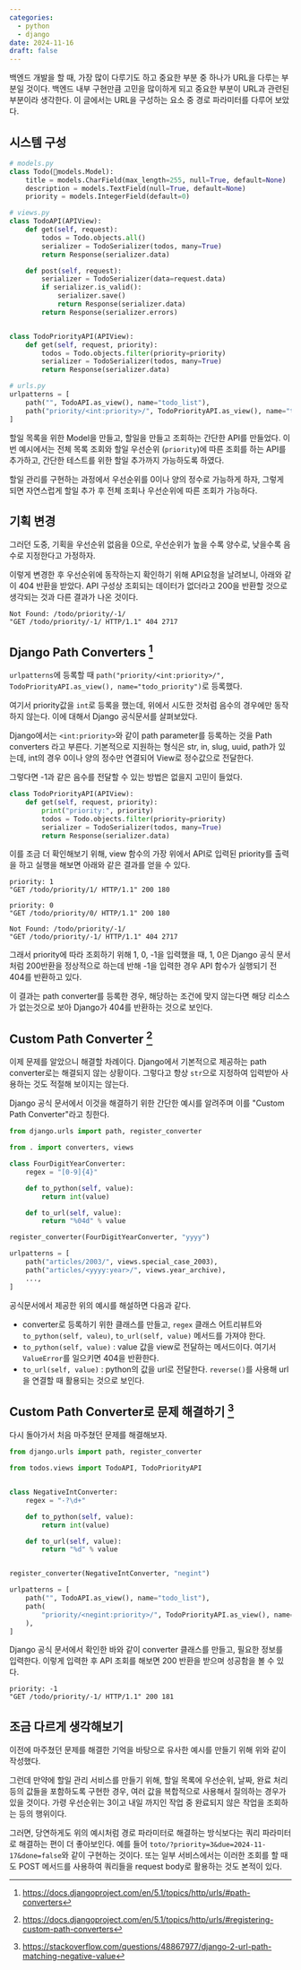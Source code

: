```yaml
---
categories:
  - python
  - django
date: 2024-11-16
draft: false
---
```

백엔드 개발을 할 때, 가장 많이 다루기도 하고 중요한 부분 중 하나가 URL을 다루는 부분일 것이다. 백엔드 내부 구현만큼 고민을 많이하게 되고 중요한 부분이 URL과 관련된 부분이라 생각한다. 이 글에서는 URL을 구성하는 요소 중 경로 파라미터를 다루어 보았다.

<!-- more -->

## 시스템 구성

```python
# models.py
class Todo(models.Model):
    title = models.CharField(max_length=255, null=True, default=None)
    description = models.TextField(null=True, default=None)
    priority = models.IntegerField(default=0)

# views.py
class TodoAPI(APIView):
    def get(self, request):
        todos = Todo.objects.all()
        serializer = TodoSerializer(todos, many=True)
        return Response(serializer.data)

    def post(self, request):
        serializer = TodoSerializer(data=request.data)
        if serializer.is_valid():
            serializer.save()
            return Response(serializer.data)
        return Response(serializer.errors)


class TodoPriorityAPI(APIView):
    def get(self, request, priority):
        todos = Todo.objects.filter(priority=priority)
        serializer = TodoSerializer(todos, many=True)
        return Response(serializer.data)

# urls.py
urlpatterns = [
    path("", TodoAPI.as_view(), name="todo_list"),
    path("priority/<int:priority>/", TodoPriorityAPI.as_view(), name="todo_priority"),
]
```

할일 목록을 위한 Model을 만들고, 할일을 만들고 조회하는 간단한 API를 만들었다. 이번 예시에서는 전체 목록 조회와 할일 우선순위 (`priority`)에 따른 조회를 하는 API를 추가하고, 간단한 테스트를 위한 할일 추가까지 가능하도록 하였다.

할일 관리를 구현하는 과정에서 우선순위를 0이나 양의 정수로 가능하게 하자, 그렇게 되면 자연스럽게 할일 추가 후 전체 조회나 우선순위에 따른 조회가 가능하다.

## 기획 변경

그러던 도중, 기획을 우선순위 없음을 0으로, 우선순위가 높을 수록 양수로, 낮을수록 음수로 지정한다고 가정하자. 

이렇게 변경한 후 우선순위에  동작하는지 확인하기 위해 API요청을 날려보니, 아래와 같이 404 반환을 받았다. API 구성상 조회되는 데이터가 없더라고 200을 반환할 것으로 생각되는 것과 다른 결과가 나온 것이다.

```
Not Found: /todo/priority/-1/
"GET /todo/priority/-1/ HTTP/1.1" 404 2717
```

## Django Path Converters [^1]

`urlpatterns`에 등록할 때 `path("priority/<int:priority>/", TodoPriorityAPI.as_view(), name="todo_priority")`로 등록했다.

여기서 priority값을 `int`로 등록을 했는데, 위에서 시도한 것처럼 음수의 경우에만 동작하지 않는다. 이에 대해서 Django 공식문서를 살펴보았다.

Django에서는 `<int:priority>`와 같이 path parameter를 등록하는 것을 Path converters 라고 부른다. 기본적으로 지원하는 형식은 str, in, slug, uuid, path가 있는데, int의 경우 0이나 양의 정수만 연결되어 View로 정수값으로 전달한다.

그렇다면 -1과 같은 음수를 전달할 수 있는 방법은 없을지 고민이 들었다.

```python
class TodoPriorityAPI(APIView):
    def get(self, request, priority):
        print("priority:", priority)
        todos = Todo.objects.filter(priority=priority)
        serializer = TodoSerializer(todos, many=True)
        return Response(serializer.data)
```

이를 조금 더 확인해보기 위해, view 함수의 가장 위에서 API로 입력된 priority를 출력을 하고 실행을 해보면 아래와 같은 결과를 얻을 수 있다.

```
priority: 1
"GET /todo/priority/1/ HTTP/1.1" 200 180

priority: 0
"GET /todo/priority/0/ HTTP/1.1" 200 180

Not Found: /todo/priority/-1/
"GET /todo/priority/-1/ HTTP/1.1" 404 2717
```

그래서 priority에 따라 조회하기 위해 1, 0, -1을 입력했을 때, 1, 0은 Django 공식 문서처럼 200반환을 정상적으로 하는데 반해 -1을 입력한 경우 API 함수가 실행되기 전 404를 반환하고 있다.

이 결과는 path converter를 등록한 경우, 해당하는 조건에 맞지 않는다면 해당 리소스가 없는것으로 보아 Django가 404를 반환하는 것으로 보인다.

## Custom Path Converter [^2]

이제 문제를 알았으니 해결할 차례이다. Django에서 기본적으로 제공하는 path converter로는 해결되지 않는 상황이다. 그렇다고 항상 `str`으로 지정하여 입력받아 사용하는 것도 적절해 보이지는 않는다.

Django 공식 문서에서 이것을 해결하기 위한 간단한 예시를 알려주며 이를 "Custom Path Converter"라고 칭한다.

```python
from django.urls import path, register_converter

from . import converters, views

class FourDigitYearConverter:
    regex = "[0-9]{4}"

    def to_python(self, value):
        return int(value)

    def to_url(self, value):
        return "%04d" % value

register_converter(FourDigitYearConverter, "yyyy")

urlpatterns = [
    path("articles/2003/", views.special_case_2003),
    path("articles/<yyyy:year>/", views.year_archive),
    ...,
]
```

공식문서에서 제공한 위의 예시를 해설하면 다음과 같다.

- converter로 등록하기 위한 클래스를 만들고, `regex` 클래스 어트리뷰트와 `to_python(self, valeu)`, `to_url(self, value)` 메서드를 가져야 한다.
- `to_python(self, value)` : value 값을 view로 전달하는 메서드이다. 여기서 `ValueError`를 일으키면 404을 반환한다.
- `to_url(self, value)` : python의 값을 url로 전달한다. `reverse()`를 사용해 url을 연결할 때 활용되는 것으로 보인다.

## Custom Path Converter로 문제 해결하기 [^3]

다시 돌아가서 처음 마주쳤던 문제를 해결해보자.

```python
from django.urls import path, register_converter

from todos.views import TodoAPI, TodoPriorityAPI


class NegativeIntConverter:
    regex = "-?\d+"

    def to_python(self, value):
        return int(value)

    def to_url(self, value):
        return "%d" % value


register_converter(NegativeIntConverter, "negint")

urlpatterns = [
    path("", TodoAPI.as_view(), name="todo_list"),
    path(
        "priority/<negint:priority>/", TodoPriorityAPI.as_view(), name="todo_priority"
    ),
]
```

Django 공식 문서에서 확인한 바와 같이 converter 클래스를 만들고, 필요한 정보를 입력한다. 이렇게 입력한 후 API 조회를 해보면 200 반환을 받으며 성공함을 볼 수 있다.

```
priority: -1
"GET /todo/priority/-1/ HTTP/1.1" 200 181
```

## 조금 다르게 생각해보기

이전에 마주쳤던 문제를 해결한 기억을 바탕으로 유사한 예시를 만들기 위해 위와 같이 작성했다.

그런데 만약에 할일 관리 서비스를 만들기 위해, 할일 목록에 우선순위, 날짜, 완료 처리 등의 값들을 포함하도록 구현한 경우, 여러 값을 복합적으로 사용해서 질의하는 경우가 있을 것이다. 가령 우선순위는 3이고  내일 까지인 작업 중 완료되지 않은 작업을 조회하는 등의 행위이다.

그러면, 당연하게도 위의 예시처럼 경로 파라미터로 해결하는 방식보다는 쿼리 파라미터로 해결하는 편이 더 좋아보인다. 예를 들어 `toto/?priority=3&due=2024-11-17&done=false`와 같이 구현하는 것이다. 또는 일부 서비스에서는 이러한 조회를 할 때도 POST 메서드를 사용하여 쿼리들을 request body로 활용하는 것도 본적이 있다.



[^1]: https://docs.djangoproject.com/en/5.1/topics/http/urls/#path-converters
[^2]: https://docs.djangoproject.com/en/5.1/topics/http/urls/#registering-custom-path-converters
[^3]: https://stackoverflow.com/questions/48867977/django-2-url-path-matching-negative-value
